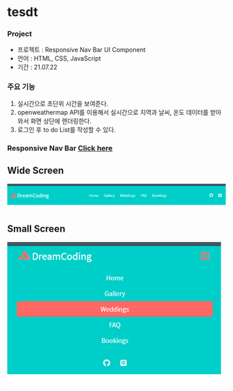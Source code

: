 # tesdt

### Project

- 프로젝트 : Responsive Nav Bar UI Component
- 언어 : HTML, CSS, JavaScript
- 기간 : 21.07.22

### 주요 기능

1. 실시간으로 초단위 시간을 보여준다.
2. openweathermap API를 이용해서 실시간으로 지역과 날씨, 온도 데이터를 받아와서 화면 상단에 렌더링한다.
3. 로그인 후 to do List를 작성할 수 있다.

### Responsive Nav Bar [Click here](https://won-jin-lee.github.io/responsive-NavBar/)

## Wide Screen

![wide](widescreen.PNG)

## Small Screen

![small](smallscreen.PNG)
